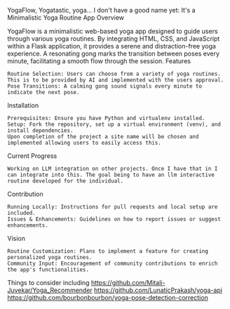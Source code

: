YogaFlow, Yogatastic, yoga... I don't have a good name yet: It's a Minimalistic Yoga Routine App
Overview

YogaFlow is a minimalistic web-based yoga app designed to guide users through various yoga routines. By integrating HTML, CSS, and JavaScript within a Flask application, it provides a serene and distraction-free yoga experience. A resonating gong marks the transition between poses every minute, facilitating a smooth flow through the session.
Features

    Routine Selection: Users can choose from a variety of yoga routines. This is to be provided by AI and implemented with the users approval.
    Pose Transitions: A calming gong sound signals every minute to indicate the next pose.

Installation

    Prerequisites: Ensure you have Python and virtualenv installed.
    Setup: Fork the repository, set up a virtual environment (venv), and install dependencies.
    Upon completion of the project a site name will be chosen and implemented allowing users to easily access this. 

Current Progress

    Working on LLM integration on other projects. Once I have that in I can integrate into this. The goal being to have an llm interactive routine developed for the individual.

Contribution

    Running Locally: Instructions for pull requests and local setup are included.
    Issues & Enhancements: Guidelines on how to report issues or suggest enhancements.

Vision

    Routine Customization: Plans to implement a feature for creating personalized yoga routines.
    Community Input: Encouragement of community contributions to enrich the app's functionalities.

Things to consider including
    https://github.com/Mitali-Juvekar/Yoga_Recommender
    https://github.com/LunaticPrakash/yoga-api
    https://github.com/bourbonbourbon/yoga-pose-detection-correction
